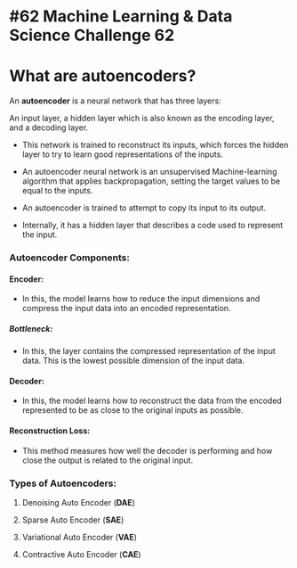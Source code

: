 # #62 Machine Learning & Data Science Challenge 62

# What are autoencoders?

An **autoencoder** is a neural network that has three layers:

An input layer, a hidden layer which is also known as the encoding layer, and a decoding layer.

* This network is trained to reconstruct its inputs, which forces the hidden layer to try to learn good representations of the inputs.
    
* An autoencoder neural network is an unsupervised Machine-learning algorithm that applies backpropagation, setting the target values to be equal to the inputs.
    
* An autoencoder is trained to attempt to copy its input to its output.
    
* Internally, it has a hidden layer that describes a code used to represent the input.
    

### Autoencoder Components:

#### **Encoder:**

* In this, the model learns how to reduce the input dimensions and compress the input data into an encoded representation.
    

##### **Bottleneck**:

* In this, the layer contains the compressed representation of the input data. This is the lowest possible dimension of the input data.
    

#### **Decoder**:

* In this, the model learns how to reconstruct the data from the encoded represented to be as close to the original inputs as possible.
    

#### **Reconstruction Loss:**

* This method measures how well the decoder is performing and how close the output is related to the original input.
    

### Types of Autoencoders:

1. Denoising Auto Encoder (**DAE**)
    
2. Sparse Auto Encoder (**SAE**)
    
3. Variational Auto Encoder (**VAE**)
    
4. Contractive Auto Encoder (**CAE**)